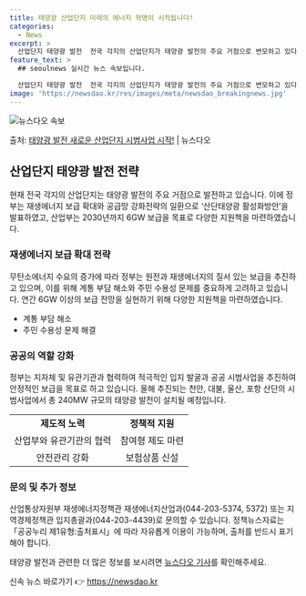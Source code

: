 ```yaml
---
title: 태양광 산업단지 미래의 에너지 혁명이 시작됩니다!
categories:
  - News
excerpt: >
  산업단지 태양광 발전  전국 각지의 산업단지가 태양광 발전의 주요 거점으로 변모하고 있다. 정부는 재생에너지…
feature_text: >
  ## seoulnews 실시간 뉴스 속보입니다.

  산업단지 태양광 발전  전국 각지의 산업단지가 태양광 발전의 주요 거점으로 변모하고 있다. 정부는 재생에너지…
image: 'https://newsdao.kr/res/images/meta/newsdao_breakingnews.jpg'
---
```


![뉴스다오 속보](https://newsdao.kr/res/images/meta/newsdao_breakingnews.jpg)

<p>출처: <a href="https://newsdao.kr/4568" rel="dofollow">태양광 발전 새로운 산업단지 시범사업 시작!</a> | 뉴스다오</p>

<h2 data-ke-size="size26">산업단지 태양광 발전 전략</h2>
<p data-ke-size="size16">현재 전국 각지의 산업단지는 태양광 발전의 주요 거점으로 발전하고 있습니다. 이에 정부는 재생에너지 보급 확대와 공급망 강화전략의 일환으로 ‘산단태양광 활성화방안’을 발표하였고, 산업부는 2030년까지 6GW 보급을 목표로 다양한 지원책을 마련하였습니다.</p>

<h3 data-ke-size="size22">재생에너지 보급 확대 전략</h3>
<p data-ke-size="size16">무탄소에너지 수요의 증가에 따라 정부는 원전과 재생에너지의 질서 있는 보급을 추진하고 있으며, 이를 위해 계통 부담 해소와 주민 수용성 문제를 중요하게 고려하고 있습니다. 연간 6GW 이상의 보급 전망을 실현하기 위해 다양한 지원책을 마련하였습니다.</p>
<ul>
  <li>계통 부담 해소</li>
  <li>주민 수용성 문제 해결</li>
</ul>

<h3 data-ke-size="size22">공공의 역할 강화</h3>
<p data-ke-size="size16">정부는 지자체 및 유관기관과 협력하여 적극적인 입지 발굴과 공공 시범사업을 추진하여 안정적인 보급을 목표로 하고 있습니다. 올해 추진되는 천안, 대불, 울산, 포항 산단의 시범사업에서 총 240MW 규모의 태양광 발전이 설치될 예정입니다.</p>
<table>
  <tr>
    <td style="text-align: center; height: 17px;"><b>제도적 노력</b></td>
    <td style="text-align: center; height: 17px;"><b>정책적 지원</b></td>
  </tr>
  <tr>
    <td style="text-align: center; height: 17px;">산업부와 유관기관의 협력</td>
    <td style="text-align: center; height: 17px;">참여형 제도 마련</td>
  </tr>
  <tr>
    <td style="text-align: center; height: 17px;">안전관리 강화</td>
    <td style="text-align: center; height: 17px;">보험상품 신설</td>
  </tr>
</table>

<h3 data-ke-size="size22">문의 및 추가 정보</h3>
<p data-ke-size="size16">산업통상자원부 재생에너지정책관 재생에너지산업과(044-203-5374, 5372) 또는 지역경제정책관 입지총괄과(044-203-4439)로 문의할 수 있습니다. 정책뉴스자료는 「공공누리 제1유형:출처표시」에 따라 자유롭게 이용이 가능하며, 출처를 반드시 표기해야 합니다.</p>
<p data-ke-size="size16">태양광 발전과 관련한 더 많은 정보를 보시려면 <a href="https://newsdao.kr/4568">뉴스다오 기사</a>를 확인해주세요.</p> 

신속 뉴스 바로가기 👉 <a href="https://newsdao.kr" rel="dofollow">https://newsdao.kr</a>


